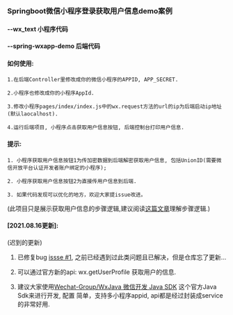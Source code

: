 ### Springboot微信小程序登录获取用户信息demo案例

#### --wx_text 小程序代码
#### --spring-wxapp-demo  后端代码

#### 如何使用:

    1.在后端Controller里修改成你的微信小程序的APPID, APP_SECRET.
    
    2.小程序也修改成你的小程序AppId.
    
    3.修改小程序pages/index/index.js中的wx.request方法的url的ip为后端启动ip地址 (默认laocalhost).
    
    4.运行后端项目, 小程序点击获取用户信息按钮, 后端控制台打印用户信息.
    
#### 提示:

    1. 小程序获取用户信息按钮1为传加密数据到后端解密获取用户信息, 包括UnionID(需要微信开放平台认证开发者账户绑定的小程序);
    
    2. 小程序获取用户信息按钮2为直接传用户信息到后端.

    3. 如果代码发现可以优化的地方，欢迎大家提issue改进。

  (此项目只是展示获取用户信息的步骤逻辑,建议阅读[这篇文章](https://blog.csdn.net/qq_41971087/article/details/82630612)理解步骤逻辑.)
 

#### [2021.08.16更新]:

   (迟到的更新)
   
   1. 已修复bug [issse #1](https://github.com/pjqdyd/Spring-wxapp-login/issues/1), 之前已经遇到过此类问题且已解决，但是仓库忘了更新...

   2. 可以通过官方新的api: wx.getUserProfile 获取用户的信息.

   3. 建议大家使用[Wechat-Group/WxJava 微信开发 Java SDK](https://github.com/Wechat-Group/WxJava) 这个官方Java Sdk来进行开发, 配置
      简单，支持多小程序appid, api都是经过封装成service的非常好用.
